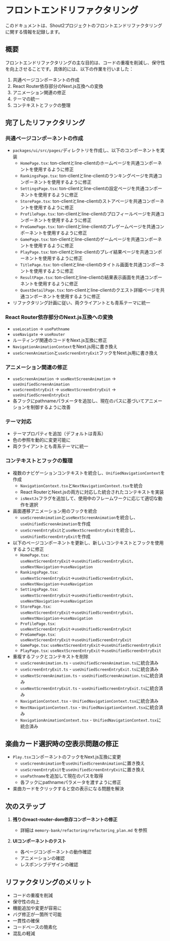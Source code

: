 # フロントエンドリファクタリング

このドキュメントは、Shout2プロジェクトのフロントエンドリファクタリングに関する情報を記録します。

## 概要

フロントエンドリファクタリングの主な目的は、コードの重複を削減し、保守性を向上させることです。具体的には、以下の作業を行いました：

1. 共通ページコンポーネントの作成
2. React Router依存部分のNext.js互換への変換
3. アニメーション関連の修正
4. テーマの統一
5. コンテキストとフックの整理

## 完了したリファクタリング

### 共通ページコンポーネントの作成

- `packages/ui/src/pages/`ディレクトリを作成し、以下のコンポーネントを実装
  - `HomePage.tsx`: ton-clientとline-clientのホームページを共通コンポーネントを使用するように修正
  - `RankingsPage.tsx`: ton-clientとline-clientのランキングページを共通コンポーネントを使用するように修正
  - `SettingsPage.tsx`: ton-clientとline-clientの設定ページを共通コンポーネントを使用するように修正
  - `StorePage.tsx`: ton-clientとline-clientのストアページを共通コンポーネントを使用するように修正
  - `ProfilePage.tsx`: ton-clientとline-clientのプロフィールページを共通コンポーネントを使用するように修正
  - `PreGamePage.tsx`: ton-clientとline-clientのプレゲームページを共通コンポーネントを使用するように修正
  - `GamePage.tsx`: ton-clientとline-clientのゲームページを共通コンポーネントを使用するように修正
  - `PlayPage.tsx`: ton-clientとline-clientのプレイ結果ページを共通コンポーネントを使用するように修正
  - `TitlePage.tsx`: ton-clientとline-clientのタイトル画面を共通コンポーネントを使用するように修正
  - `ResultPage.tsx`: ton-clientとline-clientの結果表示画面を共通コンポーネントを使用するように修正
  - `QuestDetailPage.tsx`: ton-clientとline-clientのクエスト詳細ページを共通コンポーネントを使用するように修正
- リファクタリング計画に従い、両クライアントとも青系テーマに統一

### React Router依存部分のNext.js互換への変換

- `useLocation` → `usePathname`
- `useNavigate` → `useRouter`
- ルーティング関連のコードをNext.js互換に修正
- `NavigationAnimationContext`をNext.js用に書き換え
- `useScreenAnimation`と`useScreenEntryExit`フックをNext.js用に書き換え

### アニメーション関連の修正

- `useScreenAnimation` → `useNextScreenAnimation` → `useUnifiedScreenAnimation`
- `useScreenEntryExit` → `useNextScreenEntryExit` → `useUnifiedScreenEntryExit`
- 各フックにpathnameパラメータを追加し、現在のパスに基づいてアニメーションを制御するように改善

### テーマ対応

- テーマプロパティを追加（デフォルトは青系）
- 色の参照を動的に変更可能に
- 両クライアントとも青系テーマに統一

### コンテキストとフックの整理

- 複数のナビゲーションコンテキストを統合し、`UnifiedNavigationContext`を作成
  - `NavigationContext.tsx`と`NextNavigationContext.tsx`を統合
  - React RouterとNext.jsの両方に対応した統合されたコンテキストを実装
  - `isNextJs`フラグを追加して、使用中のフレームワークに応じて適切な動作を選択
- 画面遷移アニメーション用のフックを統合
  - `useScreenAnimation`と`useNextScreenAnimation`を統合し、`useUnifiedScreenAnimation`を作成
  - `useScreenEntryExit`と`useNextScreenEntryExit`を統合し、`useUnifiedScreenEntryExit`を作成
- 以下のページコンポーネントを更新し、新しいコンテキストとフックを使用するように修正
  - `HomePage.tsx`: `useNextScreenEntryExit`→`useUnifiedScreenEntryExit`、`useNextNavigation`→`useNavigation`
  - `RankingsPage.tsx`: `useNextScreenEntryExit`→`useUnifiedScreenEntryExit`、`useNextNavigation`→`useNavigation`
  - `SettingsPage.tsx`: `useNextScreenEntryExit`→`useUnifiedScreenEntryExit`、`useNextNavigation`→`useNavigation`
  - `StorePage.tsx`: `useNextScreenEntryExit`→`useUnifiedScreenEntryExit`、`useNextNavigation`→`useNavigation`
  - `ProfilePage.tsx`: `useNextScreenEntryExit`→`useUnifiedScreenEntryExit`
  - `PreGamePage.tsx`: `useNextScreenEntryExit`→`useUnifiedScreenEntryExit`
  - `GamePage.tsx`: `useNextScreenEntryExit`→`useUnifiedScreenEntryExit`
  - `PlayPage.tsx`: `useNextScreenEntryExit`→`useUnifiedScreenEntryExit`
- 重複するフックとコンテキストを削除
  - `useScreenAnimation.ts` - `useUnifiedScreenAnimation.ts`に統合済み
  - `useScreenEntryExit.ts` - `useUnifiedScreenEntryExit.ts`に統合済み
  - `useNextScreenAnimation.ts` - `useUnifiedScreenAnimation.ts`に統合済み
  - `useNextScreenEntryExit.ts` - `useUnifiedScreenEntryExit.ts`に統合済み
  - `NavigationContext.tsx` - `UnifiedNavigationContext.tsx`に統合済み
  - `NextNavigationContext.tsx` - `UnifiedNavigationContext.tsx`に統合済み
  - `NavigationAnimationContext.tsx` - `UnifiedNavigationContext.tsx`に統合済み

## 楽曲カード選択時の空表示問題の修正

- `Play.tsx`コンポーネントのフックをNext.js互換に変更
  - `useScreenAnimation`を`useUnifiedScreenAnimation`に置き換え
  - `useScreenEntryExit`を`useUnifiedScreenEntryExit`に置き換え
  - `usePathname`を追加して現在のパスを取得
  - 各フックにpathnameパラメータを渡すように修正
- 楽曲カードをクリックすると空の表示になる問題を解決

## 次のステップ

1. **残りのreact-router-dom依存コンポーネントの修正**
   - 詳細は `memory-bank/refactoring/refactoring_plan.md` を参照

2. **UIコンポーネントのテスト**
   - 各ページコンポーネントの動作確認
   - アニメーションの確認
   - レスポンシブデザインの確認

## リファクタリングのメリット

- コードの重複を削減
- 保守性の向上
- 機能追加や変更が容易に
- バグ修正が一箇所で可能
- 一貫性の確保
- コードベースの簡素化
- 混乱の軽減
